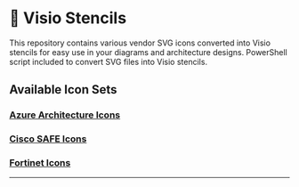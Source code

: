 # 🎨 Visio Stencils

This repository contains various vendor SVG icons converted into Visio stencils for easy use in your diagrams and architecture designs. PowerShell script included to convert SVG files into Visio stencils.

## Available Icon Sets

### [Azure Architecture Icons](https://learn.microsoft.com/en-us/azure/architecture/icons/)

### [Cisco SAFE Icons](https://www.cisco.com/c/en/us/solutions/collateral/enterprise/design-zone-security/safe-icon-library.html)

### [Fortinet Icons](https://icons.fortinet.com/)

---
